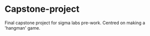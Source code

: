 # Capstone-project
Final capstone project for sigma labs pre-work. Centred on making a 'hangman' game.
